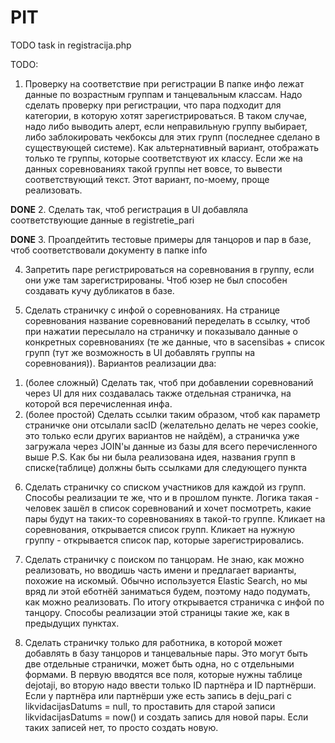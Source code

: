 # PIT

TODO task in registracija.php

TODO:
1. Проверку на соответствие при регистрации
В папке инфо лежат данные по возрастным группам и танцевальным классам.
Надо сделать проверку при регистрации, что пара подходит для категории, в которую хотят зарегистрироваться.
В таком случае, надо либо выводить алерт, если неправильную группу выбирает, либо заблокировать чекбоксы для этих групп (последнее сделано в существующей системе).
Как альтернативный вариант, отображать только те группы, которые соответствуют их классу. Если же на данных соревнованиях такой группы нет вовсе, то вывести соответствующий текст. Этот вариант, по-моему, проще реализовать.

**DONE** 2. Сделать так, чтоб регистрация в UI добавляла соответствующие данные в registretie_pari

**DONE** 3. Проапдейтить тестовые примеры для танцоров и пар в базе, чтоб соответствовали документу в папке info

4. Запретить паре регистрироваться на соревнования в группу, если они уже там зарегистрированы. Чтоб юзер не был способен создавать кучу дубликатов в базе.

5. Сделать страничку с инфой о соревнованиях. На странице соревнования название соревнований переделать в ссылку, чтоб при нажатии пересылало на страничку и показывало данные о конкретных соревнованиях (те же данные, что в sacensibas + список групп (тут же возможность в UI добавлять группы на соревнования)).
Вариантов реализации два:
1) (более сложный) Сделать так, чтоб при добавлении соревнований через UI для них создавалась также отдельная страничка, на которой вся перечисленная инфа.
2) (более простой) Сделать ссылки таким образом, чтоб как параметр страничке они отсылали sacID (желательно делать не через cookie, это только если других вариантов не найдём), а страничка уже загружала через JOIN'ы данные из базы для всего перечисленного выше
P.S. Как бы ни была реализована идея, названия групп в списке(таблице) должны быть ссылками для следующего пункта

6. Сделать страничку со списком участников для каждой из групп.
Способы реализации те же, что и в прошлом пункте.
Логика такая - человек зашёл в список соревнований и хочет посмотреть, какие пары будут на таких-то соревнованиях в такой-то группе. Кликает на соревнования, открывается список групп. Кликает на нужную группу - открывается список пар, которые зарегистрировались.

7. Сделать страничку с поиском по танцорам.
Не знаю, как можно реализовать, но вводишь часть имени и предлагает варианты, похожие на искомый. 
Обычно используется Elastic Search, но мы вряд ли этой еботнёй заниматься будем, поэтому надо подумать, как можно реализовать.
По итогу открывается страничка с инфой по танцору. Способы реализации этой страницы такие же, как в предыдущих пунктах.

8. Сделать страничку только для работника, в которой может добавлять в базу танцоров и танцевальные пары.
Это могут быть две отдельные странички, может быть одна, но с отдельными формами. В первую вводятся все поля, которые нужны таблице dejotaji, во вторую надо ввести только ID партнёра и ID партнёрши.
Если у партнёра или партнёрши уже есть запись в deju_pari с likvidacijasDatums = null, то проставить для старой записи likvidacijasDatums = now() и создать запись для новой пары.
Если таких записей нет, то просто создать новую.
